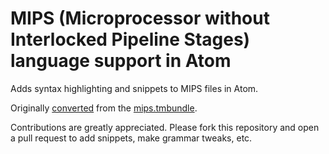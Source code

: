 # MIPS (Microprocessor without Interlocked Pipeline Stages) language support in Atom

Adds syntax highlighting and snippets to MIPS files in Atom.

Originally [converted](http://atom.io/docs/latest/converting-a-text-mate-bundle)
from the [mips.tmbundle](https://github.com/textmate/mips.tmbundle).

Contributions are greatly appreciated. Please fork this repository and open a
pull request to add snippets, make grammar tweaks, etc.
